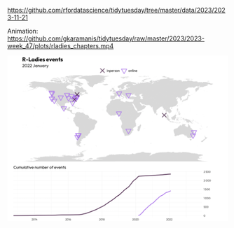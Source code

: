 https://github.com/rfordatascience/tidytuesday/tree/master/data/2023/2023-11-21

Animation:
https://github.com/gkaramanis/tidytuesday/raw/master/2023/2023-week_47/plots/rladies_chapters.mp4

![](plots/rladies_chapters.png)